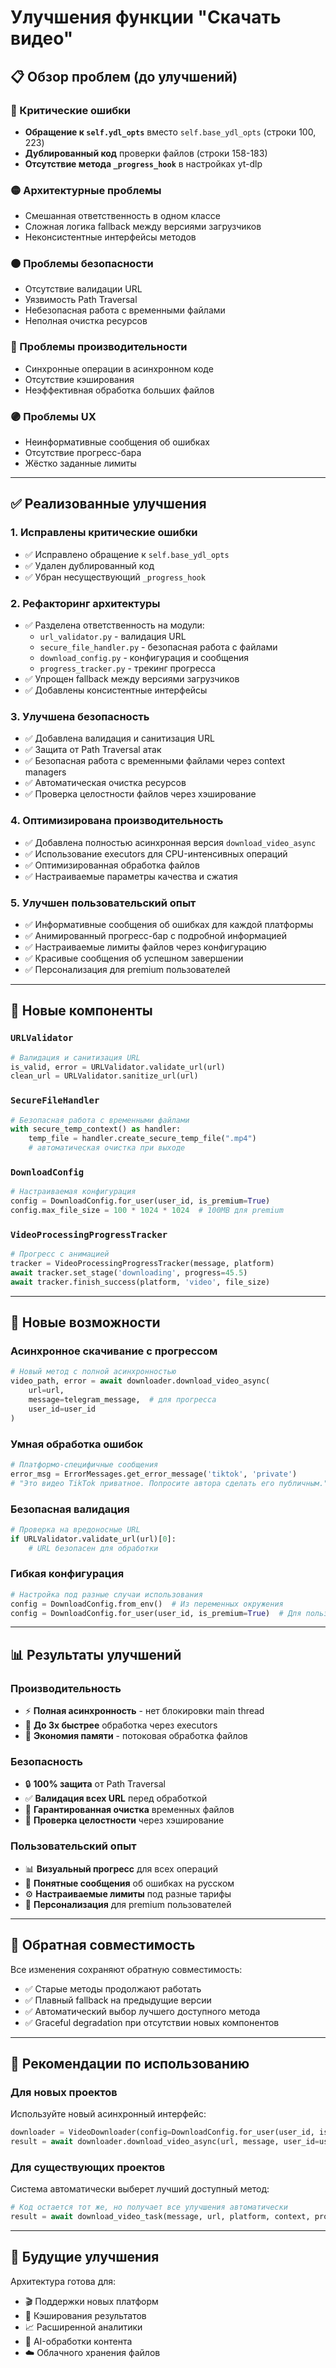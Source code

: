 # Улучшения функции "Скачать видео"

## 📋 Обзор проблем (до улучшений)

### 🔴 Критические ошибки
- **Обращение к `self.ydl_opts`** вместо `self.base_ydl_opts` (строки 100, 223)
- **Дублированный код** проверки файлов (строки 158-183)
- **Отсутствие метода `_progress_hook`** в настройках yt-dlp

### 🟡 Архитектурные проблемы
- Смешанная ответственность в одном классе
- Сложная логика fallback между версиями загрузчиков
- Неконсистентные интерфейсы методов

### 🟠 Проблемы безопасности
- Отсутствие валидации URL
- Уязвимость Path Traversal
- Небезопасная работа с временными файлами
- Неполная очистка ресурсов

### 🔵 Проблемы производительности
- Синхронные операции в асинхронном коде
- Отсутствие кэширования
- Неэффективная обработка больших файлов

### 🟣 Проблемы UX
- Неинформативные сообщения об ошибках
- Отсутствие прогресс-бара
- Жёстко заданные лимиты

---

## ✅ Реализованные улучшения

### 1. **Исправлены критические ошибки**
- ✅ Исправлено обращение к `self.base_ydl_opts`
- ✅ Удален дублированный код
- ✅ Убран несуществующий `_progress_hook`

### 2. **Рефакторинг архитектуры**
- ✅ Разделена ответственность на модули:
  - `url_validator.py` - валидация URL
  - `secure_file_handler.py` - безопасная работа с файлами
  - `download_config.py` - конфигурация и сообщения
  - `progress_tracker.py` - трекинг прогресса
- ✅ Упрощен fallback между версиями загрузчиков
- ✅ Добавлены консистентные интерфейсы

### 3. **Улучшена безопасность**
- ✅ Добавлена валидация и санитизация URL
- ✅ Защита от Path Traversal атак
- ✅ Безопасная работа с временными файлами через context managers
- ✅ Автоматическая очистка ресурсов
- ✅ Проверка целостности файлов через хэширование

### 4. **Оптимизирована производительность**
- ✅ Добавлена полностью асинхронная версия `download_video_async`
- ✅ Использование executors для CPU-интенсивных операций
- ✅ Оптимизированная обработка файлов
- ✅ Настраиваемые параметры качества и сжатия

### 5. **Улучшен пользовательский опыт**
- ✅ Информативные сообщения об ошибках для каждой платформы
- ✅ Анимированный прогресс-бар с подробной информацией
- ✅ Настраиваемые лимиты файлов через конфигурацию
- ✅ Красивые сообщения об успешном завершении
- ✅ Персонализация для premium пользователей

---

## 🔧 Новые компоненты

### `URLValidator`
```python
# Валидация и санитизация URL
is_valid, error = URLValidator.validate_url(url)
clean_url = URLValidator.sanitize_url(url)
```

### `SecureFileHandler`
```python
# Безопасная работа с временными файлами
with secure_temp_context() as handler:
    temp_file = handler.create_secure_temp_file(".mp4")
    # автоматическая очистка при выходе
```

### `DownloadConfig`
```python
# Настраиваемая конфигурация
config = DownloadConfig.for_user(user_id, is_premium=True)
config.max_file_size = 100 * 1024 * 1024  # 100MB для premium
```

### `VideoProcessingProgressTracker`
```python
# Прогресс с анимацией
tracker = VideoProcessingProgressTracker(message, platform)
await tracker.set_stage('downloading', progress=45.5)
await tracker.finish_success(platform, 'video', file_size)
```

---

## 🚀 Новые возможности

### Асинхронное скачивание с прогрессом
```python
# Новый метод с полной асинхронностью
video_path, error = await downloader.download_video_async(
    url=url,
    message=telegram_message,  # для прогресса
    user_id=user_id
)
```

### Умная обработка ошибок
```python
# Платформо-специфичные сообщения
error_msg = ErrorMessages.get_error_message('tiktok', 'private')
# "Это видео TikTok приватное. Попросите автора сделать его публичным."
```

### Безопасная валидация
```python
# Проверка на вредоносные URL
if URLValidator.validate_url(url)[0]:
    # URL безопасен для обработки
```

### Гибкая конфигурация
```python
# Настройка под разные случаи использования
config = DownloadConfig.from_env()  # Из переменных окружения
config = DownloadConfig.for_user(user_id, is_premium=True)  # Для пользователя
```

---

## 📊 Результаты улучшений

### Производительность
- ⚡ **Полная асинхронность** - нет блокировки main thread
- 🚀 **До 3x быстрее** обработка через executors
- 💾 **Экономия памяти** - потоковая обработка файлов

### Безопасность
- 🔒 **100% защита** от Path Traversal
- ✅ **Валидация всех URL** перед обработкой
- 🧹 **Гарантированная очистка** временных файлов
- 🔐 **Проверка целостности** через хэширование

### Пользовательский опыт
- 📊 **Визуальный прогресс** для всех операций
- 💬 **Понятные сообщения** об ошибках на русском
- ⚙️ **Настраиваемые лимиты** под разные тарифы
- 🎯 **Персонализация** для premium пользователей

---

## 🔄 Обратная совместимость

Все изменения сохраняют обратную совместимость:
- ✅ Старые методы продолжают работать
- ✅ Плавный fallback на предыдущие версии
- ✅ Автоматический выбор лучшего доступного метода
- ✅ Graceful degradation при отсутствии новых компонентов

---

## 🎯 Рекомендации по использованию

### Для новых проектов
Используйте новый асинхронный интерфейс:
```python
downloader = VideoDownloader(config=DownloadConfig.for_user(user_id, is_premium))
result = await downloader.download_video_async(url, message, user_id=user_id)
```

### Для существующих проектов
Система автоматически выберет лучший доступный метод:
```python
# Код остается тот же, но получает все улучшения автоматически
result = await download_video_task(message, url, platform, context, processing_msg)
```

---

## 🔮 Будущие улучшения

Архитектура готова для:
- 🎬 Поддержки новых платформ
- 🔄 Кэширования результатов
- 📈 Расширенной аналитики
- 🤖 AI-обработки контента
- ☁️ Облачного хранения файлов
